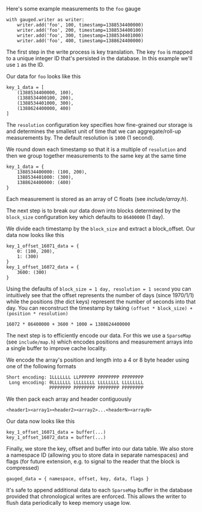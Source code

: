 Here's some example measurements to the `foo` gauge

```
with gauged.writer as writer:
	writer.add('foo', 100, timestamp=1388534400000)
	writer.add('foo', 200, timestamp=1388534400100)
	writer.add('foo', 300, timestamp=1388534401000)
	writer.add('foo', 400, timestamp=1388624400000)
```

The first step in the write process is key translation. The key `foo` is mapped to a unique integer ID that's persisted in the database. In this example we'll use `1` as the ID.

Our data for `foo` looks like this

```
key_1_data = [
    (1388534400000, 100),
    (1388534400100, 200),
    (1388534401000, 300),
    (1388624400000, 400)
]
```

The `resolution` configuration key specifies how fine-grained our storage is and determines the smallest unit of time that we can aggregate/roll-up measurements by. The default resolution is `1000` (1 second).

We round down each timestamp so that it is a multiple of `resolution` and then we group together measurements to the same key at the same time

```
key_1_data = {
    1388534400000: (100, 200),
    1388534401000: (300),
    1388624400000: (400)
}
```

Each measurement is stored as an array of C floats (see *include/array.h*).

The next step is to break our data down into blocks determined by the `block_size` configuration key which defaults to `86400000` (1 day).

We divide each timestamp by the `block_size` and extract a block_offset. Our data now looks like this

```
key_1_offset_16071_data = {
    0: (100, 200),
    1: (300)
}
key_1_offset_16072_data = {
	3600: (300)
}
```

Using the defaults of `block_size = 1 day, resolution = 1 second` you can intuitively see that the offset represents the number of days (since 1970/1/1) while the positions (the dict keys) represent the number of seconds into that day. You can reconstruct the timestamp by taking `(offset * block_size) + (position * resolution)`

```
16072 * 86400000 + 3600 * 1000 = 1388624400000
```

The next step is to efficiently encode our data. For this we use a `SparseMap` (see `include/map.h`) which encodes positions and measurement arrays into a single buffer to improve cache locality.

We encode the array's position and length into a 4 or 8 byte header using one of the following formats

```
Short encoding: 1LLLLLLL LLPPPPPP PPPPPPPP PPPPPPPP
 Long encoding: 0LLLLLLL LLLLLLLL LLLLLLLL LLLLLLLL
                PPPPPPPP PPPPPPPP PPPPPPPP PPPPPPPP
```

We then pack each array and header contiguously

```
<header1><array1><header2><array2>...<headerN><arrayN>
```

Our data now looks like this

```
key_1_offset_16071_data = buffer(...)
key_1_offset_16072_data = buffer(...)
```

Finally, we store the key, offset and buffer into our data table. We also store a namespace ID (allowing you to store data in separate namespaces) and flags (for future extension, e.g. to signal to the reader that the block is compressed)

```
gauged_data = { namespace, offset, key, data, flags }
```

It's safe to append additional data to each `SparseMap` buffer in the database provided that chronological writes are enforced. This allows the writer to flush data periodically to keep memory usage low.